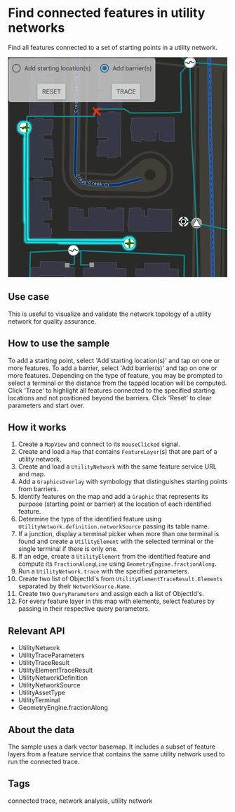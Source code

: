 # Find connected features in utility networks

Find all features connected to a set of starting points in a utility network.

![](screenshot.png)

## Use case

This is useful to visualize and validate the network topology of a utility network for quality assurance.

## How to use the sample

To add a starting point, select 'Add starting location(s)' and tap on one or more features. To add a barrier, select 'Add barrier(s)' and tap on one or more features. Depending on the type of feature, you may be prompted to select a terminal or the distance from the tapped location will be computed. Click 'Trace' to highlight all features connected to the specified starting locations and not positioned beyond the barriers. Click 'Reset' to clear parameters and start over.

## How it works

1. Create a `MapView` and connect to its `mouseClicked` signal.
2. Create and load a `Map` that contains `FeatureLayer`(s) that are part of a utility network.
3. Create and load a `UtilityNetwork` with the same feature service URL and map.
4. Add a `GraphicsOverlay` with symbology that distinguishes starting points from barriers.
5. Identify features on the map and add a `Graphic` that represents its purpose (starting point or barrier) at the location of each identified feature.
6. Determine the type of the identified feature using `UtilityNetwork.definition.networkSource` passing its table name.
7. If a junction, display a terminal picker when more than one terminal is found and create a `UtilityElement` with the selected terminal or the single terminal if there is only one.
8. If an edge, create a `UtilityElement` from the identified feature and compute its `FractionAlongLine` using `GeometryEngine.fractionAlong`.
9. Run a `UtilityNetwork.trace` with the specified parameters.
10. Create two list of ObjectId's from `UtilityElementTraceResult.Elements` separated by their `NetworkSource.Name`.
11. Create two `QueryParameters` and assign each a list of ObjectId's.
12. For every feature layer in this map with elements, select features by passing in their respective query parameters.

## Relevant API

* UtilityNetwork
* UtilityTraceParameters
* UtilityTraceResult
* UtilityElementTraceResult
* UtilityNetworkDefinition
* UtilityNetworkSource
* UtilityAssetType
* UtilityTerminal
* GeometryEngine.fractionAlong

## About the data

The sample uses a dark vector basemap. It includes a subset of feature layers from a feature service that contains the same utility network used to run the connected trace.

## Tags

connected trace, network analysis, utility network
